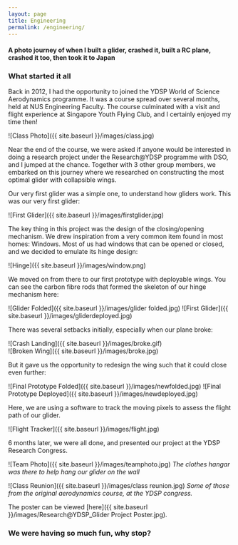 ```yaml
---
layout: page
title: Engineering
permalink: /engineering/
---
```

#### A photo journey of when I built a glider, crashed it, built a RC plane, crashed it too, then took it to Japan

### What started it all  
Back in 2012, I had the opportunity to joined the YDSP World of Science Aerodynamics programme. It was a course spread over several months, held at NUS Engineering Faculty. The course culminated with a visit and flight experience at Singapore Youth Flying Club, and I certainly enjoyed my time then!  


![Class Photo]({{ site.baseurl }}/images/class.jpg)

Near the end of the course, we were asked if anyone would be interested in doing a research project under the Research@YDSP programme with DSO, and I jumped at the chance. Together with 3 other group members, we embarked on this journey where we researched on constructing the most optimal glider with collapsible wings.

Our very first glider was a simple one, to understand how gliders work. This was our very first glider:

![First Glider]({{ site.baseurl }}/images/firstglider.jpg)

The key thing in this project was the design of the closing/opening mechanism. We drew inspiration from a very common item found in most homes: Windows. Most of us had windows that can be opened or closed, and we decided to emulate its hinge design:

![Hinge]({{ site.baseurl }}/images/window.png)

We moved on from there to our first prototype with deployable wings. You can see the carbon fibre rods that formed the skeleton of our hinge mechanism here:

![Glider Folded]({{ site.baseurl }}/images/glider folded.jpg)
![First Glider]({{ site.baseurl }}/images/gliderdeployed.jpg)

There was several setbacks initially, especially when our plane broke:

![Crash Landing]({{ site.baseurl }}/images/broke.gif)  
![Broken Wing]({{ site.baseurl }}/images/broke.jpg)

But it gave us the opportunity to redesign the wing such that it could close even further:

![Final Prototype Folded]({{ site.baseurl }}/images/newfolded.jpg)
![Final Prototype Deployed]({{ site.baseurl }}/images/newdeployed.jpg)

Here, we are using a software to track the moving pixels to assess the flight path of our glider.

![Flight Tracker]({{ site.baseurl }}/images/flight.jpg)

6 months later, we were all done, and presented our project at the YDSP Research Congress.

![Team Photo]({{ site.baseurl }}/images/teamphoto.jpg)
_The clothes hangar was there to help hang our glider on the wall_

![Class Reunion]({{ site.baseurl }}/images/class reunion.jpg)
_Some of those from the original aerodynamics course, at the YDSP congress._

The poster can be viewed [here]({{ site.baseurl }}/images/Research@YDSP_Glider Project Poster.jpg).

### We were having so much fun, why stop?
